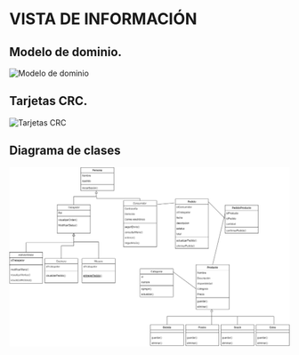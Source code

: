 # VISTA DE INFORMACIÓN

## Modelo de dominio.
![Modelo de dominio](../img/ModeloDeDominio.png)

## Tarjetas CRC.
![Tarjetas CRC](../img/TarjetasCRC.png)

## Diagrama de clases
![Diagrama de clases](../img/DiagramaDeClases.png)
